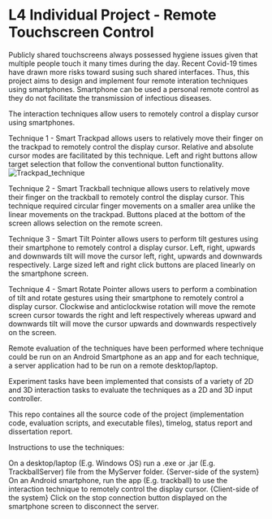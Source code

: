 # L4 Individual Project - Remote Touchscreen Control

Publicly shared touchscreens always possessed hygiene issues given that multiple people touch it many times during the day. Recent Covid-19 times have drawn more risks toward susing such shared interfaces. Thus, this project aims to design and implement four remote interation techniques using smartphones. Smartphone can be used a personal remote control as they do not facilitate the transmission of infectious diseases.  

The interaction techniques allow users to remotely control a display cursor using smartphones. 

Technique 1 - Smart Trackpad allows users to relatively move their finger on the trackpad to remotely control the display cursor. Relative and absolute cursor modes are facilitated by this technique. Left and right buttons allow target selection that follow the conventional button functionality. 
![Trackpad_technique](https://github.com/Sadya-afreen/L4Project-RemoteTouchscreenControl/Proj_Images/Trackpad_collage.png)

Technique 2 - Smart Trackball technique allows users to relatively move their finger on the trackball to remotely control the display cursor. This technique required circular finger movements on a smaller area unlike the linear movements on the trackpad. Buttons placed at the bottom of the screen allows selection on the remote screen.

Technique 3 - Smart Tilt Pointer allows users to perform tilt gestures using their smartphone to remotely control a display cursor. Left, right, upwards and downwards tilt will move the cursor left, right, upwards and downwards respectively. Large sized left and right click buttons are placed linearly on the smartphone screen. 

Technique 4 - Smart Rotate Pointer allows users to perform a combination of tilt and rotate gestures using their smartphone to remotely control a display cursor. Clockwise and anticlockwise rotation will move the remote screen cursor towards the right and left respectively whereas upward and downwards tilt will move the cursor upwards and downwards respectively on the screen.

Remote evaluation of the techniques have been performed where technique could be run on an Android Smartphone as an app and for each technique, a server application had to be run on a remote desktop/laptop.

Experiment tasks have been implemented that consists of a variety of 2D and 3D interaction tasks to evaluate the techniques as a 2D and 3D input controller.

This repo containes all the source code of the project (implementation code, evaluation scripts, and executable files), timelog, status report and dissertation report.

Instructions to use the techniques:

On a desktop/laptop (E.g. Windows OS) run a .exe or .jar (E.g. TrackballServer) file from the MyServer folder. {Server-side of the system}
On an Android smartphone, run the app (E.g. trackball) to use the interaction technique to remotely control the display cursor. {Client-side of the system}
Click on the stop connection button displayed on the smartphone screen to disconnect the server.
